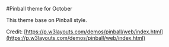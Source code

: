 #Pinball theme for October

This theme base on Pinball style.

Credit: [https://p.w3layouts.com/demos/pinball/web/index.html](https://p.w3layouts.com/demos/pinball/web/index.html)
